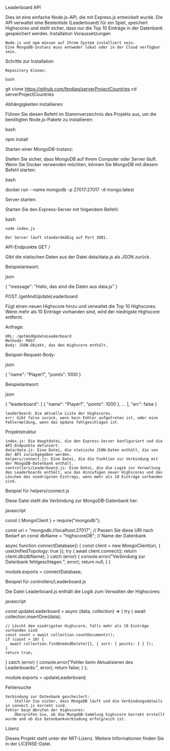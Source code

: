 Leaderboard API

Dies ist eine einfache Node.js-API, die mit Express.js entwickelt wurde. Die API verwaltet eine Bestenliste (Leaderboard) für ein Spiel, speichert Highscores und stellt sicher, dass nur die Top 10 Einträge in der Datenbank gespeichert werden.
Installation
Voraussetzungen

    Node.js und npm müssen auf Ihrem System installiert sein.
    Eine MongoDB-Instanz muss entweder lokal oder in der Cloud verfügbar sein.

Schritte zur Installation

    Repository klonen:

    bash

git clone https://github.com/ferdiag/serverProjectCountries
cd serverProjectCountries

Abhängigkeiten installieren:

Führen Sie diesen Befehl im Stammverzeichnis des Projekts aus, um die benötigten Node.js-Pakete zu installieren:

bash

npm install

Starten einer MongoDB-Instanz:

Stellen Sie sicher, dass MongoDB auf Ihrem Computer oder Server läuft. Wenn Sie Docker verwenden möchten, können Sie MongoDB mit diesem Befehl starten:

bash

docker run --name mongodb -p 27017:27017 -d mongo:latest

Server starten:

Starten Sie den Express-Server mit folgendem Befehl:

bash

    node index.js

    Der Server läuft standardmäßig auf Port 3001.

API-Endpunkte
GET /

Gibt die statischen Daten aus der Datei data/data.js als JSON zurück.

Beispielantwort:

json

{
  "message": "Hallo, das sind die Daten aus data.js"
}

POST /getAndUpdateLeaderboard

Fügt einen neuen Highscore hinzu und verwaltet die Top 10 Highscores. Wenn mehr als 10 Einträge vorhanden sind, wird der niedrigste Highscore entfernt.

Anfrage:

    URL: /getAndUpdateLeaderboard
    Methode: POST
    Body: JSON-Objekt, das den Highscore enthält.

Beispiel-Request-Body:

json

{
  "name": "Player1",
  "points": 1000
}

Beispielantwort:

json

{
  "leaderboard": [
    { "name": "Player1", "points": 1000 },
    ...
  ],
  "err": false
}

    leaderboard: Die aktuelle Liste der Highscores.
    err: Gibt false zurück, wenn kein Fehler aufgetreten ist, oder eine Fehlermeldung, wenn das Update fehlgeschlagen ist.

Projektstruktur

    index.js: Die Hauptdatei, die den Express-Server konfiguriert und die API-Endpunkte definiert.
    data/data.js: Eine Datei, die statische JSON-Daten enthält, die von der API zurückgegeben werden.
    helpers/connect.js: Eine Datei, die die Funktion zur Verbindung mit der MongoDB-Datenbank enthält.
    controllers/Leaderboard.js: Eine Datei, die die Logik zur Verwaltung des Leaderboards enthält, wie das Hinzufügen neuer Highscores und das Löschen des niedrigsten Eintrags, wenn mehr als 10 Einträge vorhanden sind.

Beispiel für helpers/connect.js

Diese Datei stellt die Verbindung zur MongoDB-Datenbank her:

javascript

const { MongoClient } = require("mongodb");

const uri = "mongodb://localhost:27017"; // Passen Sie diese URI nach Bedarf an
const dbName = "highscoreDB"; // Name der Datenbank

async function connectDatabase() {
  const client = new MongoClient(uri, { useUnifiedTopology: true });
  try {
    await client.connect();
    return client.db(dbName);
  } catch (error) {
    console.error("Verbindung zur Datenbank fehlgeschlagen:", error);
    return null;
  }
}

module.exports = connectDatabase;

Beispiel für controllers/Leaderboard.js

Die Datei Leaderboard.js enthält die Logik zum Verwalten der Highscores:

javascript

const updateLeaderboard = async (data, collection) => {
  try {
    await collection.insertOne(data);

    // Löscht den niedrigsten Highscore, falls mehr als 10 Einträge vorhanden sind
    const count = await collection.countDocuments();
    if (count > 10) {
      await collection.findOneAndDelete({}, { sort: { points: 1 } });
    }
    return true;
  } catch (error) {
    console.error("Fehler beim Aktualisieren des Leaderboards:", error);
    return false;
  }
};

module.exports = updateLeaderboard;

Fehlersuche

    Verbindung zur Datenbank gescheitert:
        Stellen Sie sicher, dass MongoDB läuft und die Verbindungsdetails in connect.js korrekt sind.
    Fehler beim Abrufen der Highscores:
        Überprüfen Sie, ob die MongoDB-Sammlung highscore korrekt erstellt wurde und ob die Datenbankverbindung erfolgreich ist.

Lizenz

Dieses Projekt steht unter der MIT-Lizenz. Weitere Informationen finden Sie in der LICENSE-Datei.
